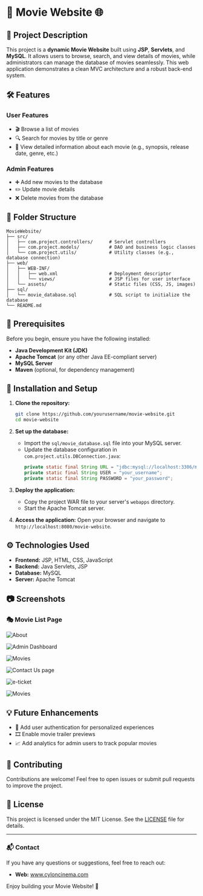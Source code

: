 # 🎥 Movie Website 🌐

## 📌 Project Description

This project is a **dynamic Movie Website** built using **JSP**, **Servlets**, and **MySQL**. It allows users to browse, search, and view details of movies, while administrators can manage the database of movies seamlessly. This web application demonstrates a clean MVC architecture and a robust back-end system.

## 🛠️ Features

### User Features
- 🎬 Browse a list of movies
- 🔍 Search for movies by title or genre
- 📑 View detailed information about each movie (e.g., synopsis, release date, genre, etc.)

### Admin Features
- ➕ Add new movies to the database
- ✏️ Update movie details
- ❌ Delete movies from the database

## 📂 Folder Structure

```
MovieWebsite/
├── src/
│   ├── com.project.controllers/      # Servlet controllers
│   ├── com.project.models/           # DAO and business logic classes
│   └── com.project.utils/            # Utility classes (e.g., database connection)
├── web/
│   ├── WEB-INF/
│   │   ├── web.xml                   # Deployment descriptor
│   │   └── views/                    # JSP files for user interface
│   └── assets/                       # Static files (CSS, JS, images)
├── sql/
│   └── movie_database.sql            # SQL script to initialize the database
└── README.md
```

## 🛑 Prerequisites

Before you begin, ensure you have the following installed:

- **Java Development Kit (JDK)**
- **Apache Tomcat** (or any other Java EE-compliant server)
- **MySQL Server**
- **Maven** (optional, for dependency management)

## 🚀 Installation and Setup

1. **Clone the repository:**
   ```bash
   git clone https://github.com/yourusername/movie-website.git
   cd movie-website
   ```

2. **Set up the database:**
   - Import the `sql/movie_database.sql` file into your MySQL server.
   - Update the database configuration in `com.project.utils.DBConnection.java`:
     ```java
     private static final String URL = "jdbc:mysql://localhost:3306/movie_database";
     private static final String USER = "your_username";
     private static final String PASSWORD = "your_password";
     ```

3. **Deploy the application:**
   - Copy the project WAR file to your server's `webapps` directory.
   - Start the Apache Tomcat server.

4. **Access the application:**
   Open your browser and navigate to `http://localhost:8080/movie-website`.

## ⚙️ Technologies Used

- **Frontend:** JSP, HTML, CSS, JavaScript
- **Backend:** Java Servlets, JSP
- **Database:** MySQL
- **Server:** Apache Tomcat

## 📷 Screenshots

### 🎭 Movie List Page
![About](https://github.com/user-attachments/assets/d4571b64-27cc-4685-b4bc-5b4af91fbdeb)

![Admin Dashboard](https://github.com/user-attachments/assets/06b8abc4-2d9c-49b5-b1a4-07fedc55ef01)

![Movies](https://github.com/user-attachments/assets/bfe74e49-b2eb-4b7d-b93f-c3790dcfb7bc)

![Contact Us page](https://github.com/user-attachments/assets/88619cf7-295e-4a98-9bf0-6394379f432e)

![e-ticket](https://github.com/user-attachments/assets/9cad1cf2-d656-4445-bb4b-f587b645bcfd)

![Movies](https://github.com/user-attachments/assets/68a66fb9-330f-4e82-8cfc-85e8bdc375bc)


## 💡 Future Enhancements

- 🌟 Add user authentication for personalized experiences
- 🎞️ Enable movie trailer previews
- 📈 Add analytics for admin users to track popular movies

## 🤝 Contributing

Contributions are welcome! Feel free to open issues or submit pull requests to improve the project.

## 📜 License

This project is licensed under the MIT License. See the [LICENSE](https://codeshow-lapz.web.app) file for details.

---

### 📬 Contact

If you have any questions or suggestions, feel free to reach out:

- **Web:** www.cyloncinema.com

Enjoy building your Movie Website! 🍿

